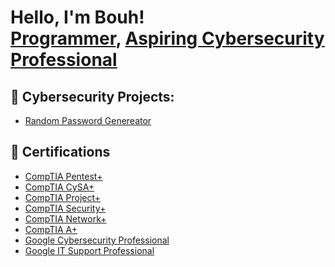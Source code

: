 <h1>Hello, I'm Bouh! <br/><a href="https://www.linkedin.com/in/bbouh/">Programmer</a>, <a href="https://www.linkedin.com/in/bbouh/">Aspiring Cybersecurity Professional</a>

<h2>🔏 Cybersecurity Projects:</h2>

  - [Random Password Genereator](https://github.com/BouhBouh0/ActiveDirectoryLab/blob/main/README.md) 
 <!-- - [Active Directory Home Lab](https://github.com/BouhBouh0/ActiveDirectoryLab/blob/main/README.md) -->


<!--<h2>👨‍💻 Programming Projects:</h2> -->

<h2>📄 Certifications</h2>

- [CompTIA Pentest+](https://www.credly.com/badges/ae4e824a-7775-47b7-a7a9-32599af61f36/public_url)
- [CompTIA CySA+](https://www.credly.com/badges/06df98d3-d172-4abf-b7e8-d2cad0aaf092/public_url)
- [CompTIA Project+](https://www.credly.com/badges/d5c5a6b5-e6d4-4580-94a7-b48782685dc2/public_url)
- [CompTIA Security+](https://www.credly.com/badges/fc2f7baf-3890-4ab5-94d9-28722cb97f06/public_url)
- [CompTIA Network+](https://www.credly.com/badges/8a399d47-ece1-45b9-9e65-c91abd24916a/public_url)
- [CompTIA A+](https://www.credly.com/badges/be421d05-ebb8-42f6-850a-228fc1ecd585/public_url)
- [Google Cybersecurity Professional]()
- [Google IT Support Professional]()

